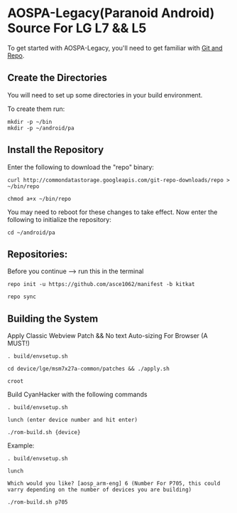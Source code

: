 AOSPA-Legacy(Paranoid Android) Source For LG L7 && L5
=================================
To get started with AOSPA-Legacy, you'll need to get
familiar with [Git and Repo](http://source.android.com/source/version-control.html).

Create the Directories
----------------------

You will need to set up some directories in your build environment.

To create them run:

    mkdir -p ~/bin
    mkdir -p ~/android/pa

Install the Repository
----------------------

Enter the following to download the "repo" binary:

    curl http://commondatastorage.googleapis.com/git-repo-downloads/repo > ~/bin/repo

    chmod a+x ~/bin/repo

You may need to reboot for these changes to take effect. 
Now enter the following to initialize the repository:

    cd ~/android/pa

Repositories:
-------------

Before you continue --> run this in the terminal

    repo init -u https://github.com/asce1062/manifest -b kitkat

    repo sync
    

Building the System
---------------

Apply Classic Webview Patch && No text Auto-sizing For Browser (A MUST!)
     
    . build/envsetup.sh

    cd device/lge/msm7x27a-common/patches && ./apply.sh

    croot

Build CyanHacker with the following commands

    . build/envsetup.sh

    lunch (enter device number and hit enter)

    ./rom-build.sh {device}
    
Example:

    . build/envsetup.sh

    lunch

    Which would you like? [aosp_arm-eng] 6 (Number For P705, this could varry depending on the number of devices you are building)

    ./rom-build.sh p705
